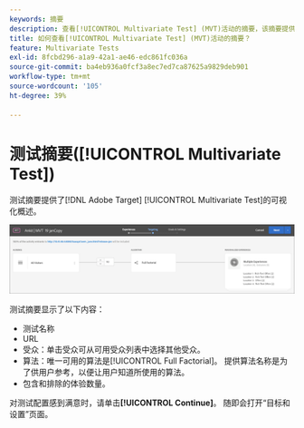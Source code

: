 ```yaml
---
keywords: 摘要
description: 查看[!UICONTROL Multivariate Test] (MVT)活动的摘要，该摘要提供了您在 [!DNL Adobe Target]中的活动的可视化概述。
title: 如何查看[!UICONTROL Multivariate Test] (MVT)活动的摘要？
feature: Multivariate Tests
exl-id: 8fcbd296-a1a9-42a1-ae46-edc861fc036a
source-git-commit: ba4eb936a0fcf3a8ec7ed7ca87625a9829deb901
workflow-type: tm+mt
source-wordcount: '105'
ht-degree: 39%

---
```


# 测试摘要([!UICONTROL Multivariate Test])

测试摘要提供了[!DNL Adobe Target] [!UICONTROL Multivariate Test]的可视化概述。

![“测试摘要”对话框](/help/main/c-activities/c-multivariate-testing/t-create-multivariate-test/assets/summary2new.png)

测试摘要显示了以下内容：

* 测试名称
* URL
* 受众：单击受众可从可用受众列表中选择其他受众。
* 算法：唯一可用的算法是[!UICONTROL Full Factorial]。 提供算法名称是为了供用户参考，以便让用户知道所使用的算法。
* 包含和排除的体验数量。

对测试配置感到满意时，请单击&#x200B;**[!UICONTROL Continue]**。 随即会打开“目标和设置”页面。
